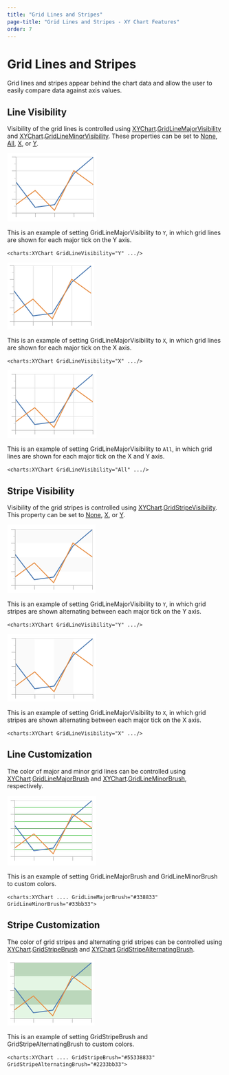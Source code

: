 ```yaml
---
title: "Grid Lines and Stripes"
page-title: "Grid Lines and Stripes - XY Chart Features"
order: 7
---
```

# Grid Lines and Stripes

Grid lines and stripes appear behind the chart data and allow the user to easily compare data against axis values.

## Line Visibility

Visibility of the grid lines is controlled using [XYChart](xref:ActiproSoftware.Windows.Controls.Charts.XYChart).[GridLineMajorVisibility](xref:ActiproSoftware.Windows.Controls.Charts.XYChart.GridLineMajorVisibility) and [XYChart](xref:ActiproSoftware.Windows.Controls.Charts.XYChart).[GridLineMinorVisibility](xref:ActiproSoftware.Windows.Controls.Charts.XYChart.GridLineMinorVisibility).  These properties can be set to [None](xref:ActiproSoftware.Windows.Controls.Charts.GridLineVisibility.None), [All](xref:ActiproSoftware.Windows.Controls.Charts.GridLineVisibility.All), [X](xref:ActiproSoftware.Windows.Controls.Charts.GridLineVisibility.X), or [Y](xref:ActiproSoftware.Windows.Controls.Charts.GridLineVisibility.Y).

![Screenshot](../images/appearance-grid-lines1.png)

This is an example of setting GridLineMajorVisibility to `Y`, in which grid lines are shown for each major tick on the Y axis.

```xaml
<charts:XYChart GridLineVisibility="Y" .../>
```

![Screenshot](../images/appearance-grid-lines2.png)

This is an example of setting GridLineMajorVisibility to `X`, in which grid lines are shown for each major tick on the X axis.

```xaml
<charts:XYChart GridLineVisibility="X" .../>
```

![Screenshot](../images/appearance-grid-lines3.png)

This is an example of setting GridLineMajorVisibility to `All`, in which grid lines are shown for each major tick on the X and Y axis.

```xaml
<charts:XYChart GridLineVisibility="All" .../>
```

## Stripe Visibility

Visibility of the grid stripes is controlled using [XYChart](xref:ActiproSoftware.Windows.Controls.Charts.XYChart).[GridStripeVisibility](xref:ActiproSoftware.Windows.Controls.Charts.XYChart.GridStripeVisibility).  This property can be set to [None](xref:ActiproSoftware.Windows.Controls.Charts.GridStripeVisibility.None), [X](xref:ActiproSoftware.Windows.Controls.Charts.GridStripeVisibility.X), or [Y](xref:ActiproSoftware.Windows.Controls.Charts.GridStripeVisibility.Y).

![Screenshot](../images/appearance-grid-lines4.png)

This is an example of setting GridLineMajorVisibility to `Y`, in which grid stripes are shown alternating between each major tick on the Y axis.

```xaml
<charts:XYChart GridLineVisibility="Y" .../>
```

![Screenshot](../images/appearance-grid-lines5.png)

This is an example of setting GridLineMajorVisibility to `X`, in which grid stripes are shown alternating between each major tick on the X axis.

```xaml
<charts:XYChart GridLineVisibility="X" .../>
```

## Line Customization

The color of major and minor grid lines can be controlled using [XYChart](xref:ActiproSoftware.Windows.Controls.Charts.XYChart).[GridLineMajorBrush](xref:ActiproSoftware.Windows.Controls.Charts.XYChart.GridLineMajorBrush) and [XYChart](xref:ActiproSoftware.Windows.Controls.Charts.XYChart).[GridLineMinorBrush](xref:ActiproSoftware.Windows.Controls.Charts.XYChart.GridLineMinorBrush), respectively.

![Screenshot](../images/appearance-grid-lines6.png)

This is an example of setting GridLineMajorBrush and GridLineMinorBrush to custom colors.

```xaml
<charts:XYChart .... GridLineMajorBrush="#338833" GridLineMinorBrush="#33bb33">
```

## Stripe Customization

The color of grid stripes and alternating grid stripes can be controlled using [XYChart](xref:ActiproSoftware.Windows.Controls.Charts.XYChart).[GridStripeBrush](xref:ActiproSoftware.Windows.Controls.Charts.XYChart.GridStripeBrush) and [XYChart](xref:ActiproSoftware.Windows.Controls.Charts.XYChart).[GridStripeAlternatingBrush](xref:ActiproSoftware.Windows.Controls.Charts.XYChart.GridStripeAlternatingBrush).

![Screenshot](../images/appearance-grid-lines7.png)

This is an example of setting GridStripeBrush and GridStripeAlternatingBrush to custom colors.

```xaml
<charts:XYChart .... GridStripeBrush="#55338833" GridStripeAlternatingBrush="#2233bb33">
```
